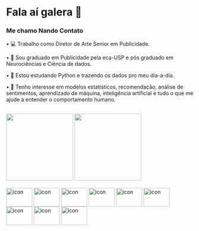 # Fala aí galera 👋
### Me chamo Nando Contato

• 💻 Trabalho como Diretor de Arte Senior em Publicidade.

• 🧠 Sou graduado em Publicidade pela eca-USP e pós graduado em Neurociências e Ciência de dados.

• 🐍 Estou estudando Python e trazendo os dados pro meu dia-a-dia.

• 👀 Tenho interesse em modelos estatísticos, recomendação, análise de sentimentos, aprendizado de máquina, inteligência artificial e tudo o que me ajude a entender o comportamento humano.

##

<div>
  <a ref = https://github.com/contatofe>
  <img height = "180em" src = "https://github-readme-stats.vercel.app/api?username=contatofe&show_icons=true">
  <img height="180em" src="https://github-readme-stats.vercel.app/api/top-langs/?username=contatofe&hide_progress=false&card_width=400&layout=compact">
</div>

<div style = "display: inline_block"><br>
  <img align = "center" alt = "icon" height = "50" width = "70" src = "https://cdn.jsdelivr.net/gh/devicons/devicon@latest/icons/python/python-original.svg">
  <img align = "center" alt = "icon" height = "50" width = "70" src = "https://cdn.jsdelivr.net/gh/devicons/devicon@latest/icons/pandas/pandas-original.svg">
  <img align = "center" alt = "icon" height = "50" width = "70" src = "https://cdn.jsdelivr.net/gh/devicons/devicon@latest/icons/numpy/numpy-original.svg">
  <img align = "center" alt = "icon" height = "50" width = "70" src = "https://cdn.jsdelivr.net/gh/devicons/devicon@latest/icons/scikitlearn/scikitlearn-original.svg">
  <img align = "center" alt = "icon" height = "50" width = "70" src = "https://cdn.jsdelivr.net/gh/devicons/devicon@latest/icons/matplotlib/matplotlib-original.svg">
  <img align = "center" alt = "icon" height = "50" width = "70" src = "https://cdn.jsdelivr.net/gh/devicons/devicon@latest/icons/plotly/plotly-original.svg">
  <img align = "center" alt = "icon" height = "50" width = "70" src = "https://cdn.jsdelivr.net/gh/devicons/devicon@latest/icons/tensorflow/tensorflow-original.svg">
  <img align = "center" alt = "icon" height = "50" width = "70" src = "https://cdn.jsdelivr.net/gh/devicons/devicon@latest/icons/opencv/opencv-original.svg">
  <img align = "center" alt = "icon" height = "50" width = "70" src = "https://cdn.jsdelivr.net/gh/devicons/devicon@latest/icons/streamlit/streamlit-original.svg">
</div>
